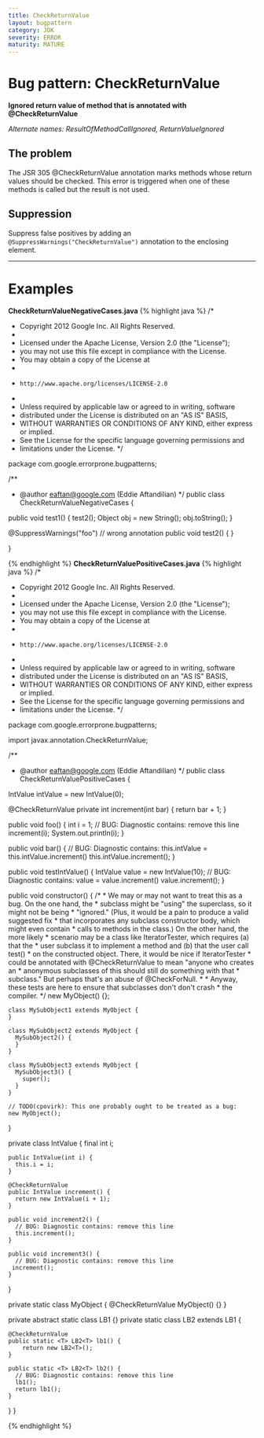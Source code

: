 ```yaml
---
title: CheckReturnValue
layout: bugpattern
category: JDK
severity: ERROR
maturity: MATURE
---
```


# Bug pattern: CheckReturnValue
__Ignored return value of method that is annotated with @CheckReturnValue__

_Alternate names: ResultOfMethodCallIgnored, ReturnValueIgnored_

## The problem
The JSR 305 @CheckReturnValue annotation marks methods whose return values should be checked.  This error is triggered when one of these methods is called but the result is not used.

## Suppression
Suppress false positives by adding an `@SuppressWarnings("CheckReturnValue")` annotation to the enclosing element.

----------

# Examples
__CheckReturnValueNegativeCases.java__
{% highlight java %}
/*
 * Copyright 2012 Google Inc. All Rights Reserved.
 *
 * Licensed under the Apache License, Version 2.0 (the "License");
 * you may not use this file except in compliance with the License.
 * You may obtain a copy of the License at
 *
 *     http://www.apache.org/licenses/LICENSE-2.0
 *
 * Unless required by applicable law or agreed to in writing, software
 * distributed under the License is distributed on an "AS IS" BASIS,
 * WITHOUT WARRANTIES OR CONDITIONS OF ANY KIND, either express or implied.
 * See the License for the specific language governing permissions and
 * limitations under the License.
 */

package com.google.errorprone.bugpatterns;

/**
 * @author eaftan@google.com (Eddie Aftandilian)
 */
public class CheckReturnValueNegativeCases {
  
  public void test1() {
    test2();
    Object obj = new String();
    obj.toString();
  }
  
  @SuppressWarnings("foo")  // wrong annotation
  public void test2() { 
  }
  
}

{% endhighlight %}
__CheckReturnValuePositiveCases.java__
{% highlight java %}
/*
 * Copyright 2012 Google Inc. All Rights Reserved.
 *
 * Licensed under the Apache License, Version 2.0 (the "License");
 * you may not use this file except in compliance with the License.
 * You may obtain a copy of the License at
 *
 *     http://www.apache.org/licenses/LICENSE-2.0
 *
 * Unless required by applicable law or agreed to in writing, software
 * distributed under the License is distributed on an "AS IS" BASIS,
 * WITHOUT WARRANTIES OR CONDITIONS OF ANY KIND, either express or implied.
 * See the License for the specific language governing permissions and
 * limitations under the License.
 */

package com.google.errorprone.bugpatterns;

import javax.annotation.CheckReturnValue;

/**
 * @author eaftan@google.com (Eddie Aftandilian)
 */
public class CheckReturnValuePositiveCases {
  
  IntValue intValue = new IntValue(0);
  
  @CheckReturnValue
  private int increment(int bar) {
    return bar + 1;
  }
  
  public void foo() {
    int i = 1;
    // BUG: Diagnostic contains: remove this line
    increment(i);
    System.out.println(i);
  }
  
  public void bar() {
    // BUG: Diagnostic contains: this.intValue = this.intValue.increment()
    this.intValue.increment();
  }
  
  public void testIntValue() {
    IntValue value = new IntValue(10);
    // BUG: Diagnostic contains: value = value.increment()
    value.increment();
  }

  public void constructor() {
    /*
     * We may or may not want to treat this as a bug. On the one hand, the
     * subclass might be "using" the superclass, so it might not be being
     * "ignored." (Plus, it would be a pain to produce a valid suggested fix
     * that incorporates any subclass constructor body, which might even contain
     * calls to methods in the class.) On the other hand, the more likely
     * scenario may be a class like IteratorTester, which requires (a) that the
     * user subclass it to implement a method and (b) that the user call test()
     * on the constructed object. There, it would be nice if IteratorTester
     * could be annotated with @CheckReturnValue to mean "anyone who creates an
     * anonymous subclasses of this should still do something with that
     * subclass." But perhaps that's an abuse of @CheckForNull.
     *
     * Anyway, these tests are here to ensure that subclasses don't don't crash
     * the compiler.
     */
    new MyObject() {};

    class MySubObject1 extends MyObject {
    }

    class MySubObject2 extends MyObject {
      MySubObject2() {
      }
    }

    class MySubObject3 extends MyObject {
      MySubObject3() {
        super();
      }
    }

    // TODO(cpovirk): This one probably ought to be treated as a bug:
    new MyObject();
  }
  
  private class IntValue {
    final int i;
    
    public IntValue(int i) {
      this.i = i;
    }
    
    @CheckReturnValue
    public IntValue increment() {
      return new IntValue(i + 1);
    }
    
    public void increment2() {
      // BUG: Diagnostic contains: remove this line
      this.increment();
    }
    
    public void increment3() {
      // BUG: Diagnostic contains: remove this line
     increment();
    }
  }

  private static class MyObject {
    @CheckReturnValue
    MyObject() {}
  }

  private abstract static class LB1<A> {}
  private static class LB2<A> extends LB1<A> {
    
    @CheckReturnValue
    public static <T> LB2<T> lb1() {
        return new LB2<T>();
    }
    
    public static <T> LB2<T> lb2() {
      // BUG: Diagnostic contains: remove this line
      lb1();
      return lb1();
    }
  }
}

{% endhighlight %}

